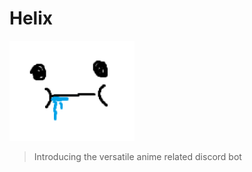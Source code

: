 # Helix

<img src="./assets/Blurp.png" width=200>

<br>

>Introducing the versatile anime related discord bot